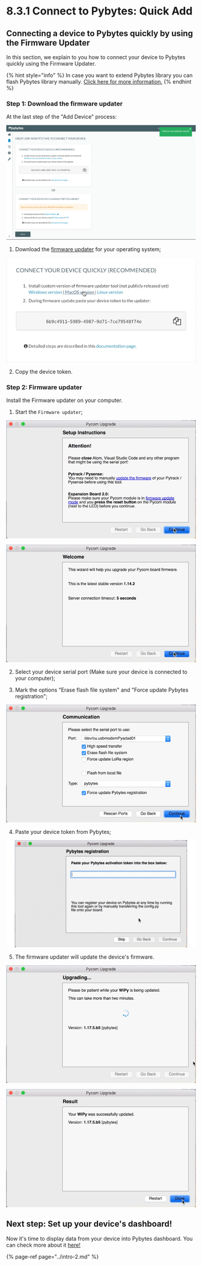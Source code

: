 # 8.3.1 Connect to Pybytes: Quick Add

## Connecting a device to Pybytes quickly by using the Firmware Updater

In this section, we explain to you how to connect your device to Pybytes quickly using the Firmware Updater.

{% hint style="info" %}
In case you want to extend Pybytes library you can flash Pybytes library manually. [Click here for more information.](flash.md)
{% endhint %}

### Step 1: Download the firmware updater

At the last step of the "Add Device" process:

![](../../.gitbook/assets/7%20%281%29.png)

1. Download the [firmware updater](https://pycom.io/downloads/) for your operating system;

![](../../.gitbook/assets/8%20%281%29.png)

2. Copy the device token.

### Step 2: Firmware updater

Install the Firmware updater on your computer.

1. Start the `Firmware updater`;

![](../../.gitbook/assets/1%20%281%29.png)

![](../../.gitbook/assets/2.png)

2. Select your device serial port \(Make sure your device is connected to your computer\);

3. Mark the options "Erase flash file system" and "Force update Pybytes registration";

![](../../.gitbook/assets/3.png)

4. Paste your device token from Pybytes;

![](../../.gitbook/assets/5%20%281%29.gif)

5. The firmware updater will update the device's firmware.

![](../../.gitbook/assets/6.png)

![](../../.gitbook/assets/7.png)

## Next step: Set up your device's dashboard!

Now it's time to display data from your device into Pybytes dashboard. You can check more about it [here!](../intro-2.md)

{% page-ref page="../intro-2.md" %}

